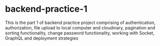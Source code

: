 # backend-practice-1
This is the part 1 of backend practice project comprising of authentication, authorization, file upload to local computer and cloudinary, pagination and sorting functionality, change password functionality, working with Socket, GraphQL and deployment strategies
